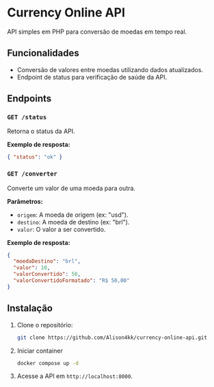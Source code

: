 # Currency Online API

API simples em PHP para conversão de moedas em tempo real.

## Funcionalidades

- Conversão de valores entre moedas utilizando dados atualizados.
- Endpoint de status para verificação de saúde da API.

## Endpoints

### `GET /status`

Retorna o status da API.

**Exemplo de resposta:**
```json
{ "status": "ok" }
```

### `GET /converter`
Converte um valor de uma moeda para outra.

**Parâmetros:**
- `origem`: A moeda de origem (ex: "usd").
- `destino`: A moeda de destino (ex: "brl").
- `valor`: O valor a ser convertido.

**Exemplo de resposta:**
```json
{
  "moedaDestino": "brl",
  "valor": 10,
  "valorConvertido": 50,
  "valorConvertidoFormatado": "R$ 50,00"
}

```


## Instalação

1. Clone o repositório:
   ```bash
   git clone https://github.com/Alison4kk/currency-online-api.git
    ```

2. Iniciar container 
    ```bash
    docker compose up -d
    ```


3. Acesse a API em `http://localhost:8000`.